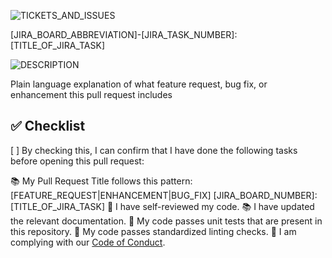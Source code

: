 ![TICKETS_AND_ISSUES]

[JIRA_BOARD_ABBREVIATION]-[JIRA_TASK_NUMBER]: [TITLE_OF_JIRA_TASK]

![DESCRIPTION]

Plain language explanation of what feature request, bug fix, or enhancement this pull request includes

## ✅ Checklist

[ ] By checking this, I can confirm that I have done the following tasks before opening this pull request:

📚 My Pull Request Title follows this pattern: [FEATURE_REQUEST|ENHANCEMENT|BUG_FIX] [JIRA_BOARD_NUMBER]: [TITLE_OF_JIRA_TASK]
🔎 I have self-reviewed my code.
📚 I have updated the relevant documentation.
🧪 My code passes unit tests that are present in this repository.
💅 My code passes standardized linting checks.
👥 I am complying with our [Code of Conduct](REPLACE_WITH_URL_TO_PROJECT_CODE_OF_CONDUCT).


<!-- REFERENCES -->
<!-- Color codes pass WCAG Standards, headers use alt text -->

[DESCRIPTION]: https://img.shields.io/badge/description-A23006?style=for-the-badge
[TICKETS_AND_ISSUES]: https://img.shields.io/badge/tickets_&_issues-0859A1?style=for-the-badge
[CHECKLIST]: https://img.shields.io/badge/checklist-AD0031?style=for-the-badge